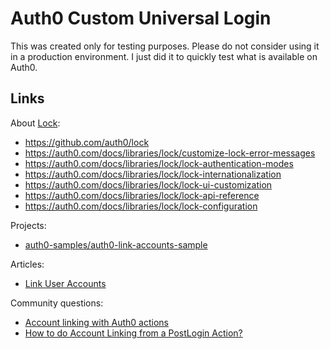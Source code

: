 # Auth0 Custom Universal Login

This was created only for testing purposes. Please do not consider using it in a production environment. I just did it to quickly test what is available on Auth0.

## Links

About [Lock](https://github.com/auth0/lock):

- https://github.com/auth0/lock
- https://auth0.com/docs/libraries/lock/customize-lock-error-messages
- https://auth0.com/docs/libraries/lock/lock-authentication-modes
- https://auth0.com/docs/libraries/lock/lock-internationalization
- https://auth0.com/docs/libraries/lock/lock-ui-customization
- https://auth0.com/docs/libraries/lock/lock-api-reference
- https://auth0.com/docs/libraries/lock/lock-configuration

Projects:

- [auth0-samples/auth0-link-accounts-sample](https://github.com/auth0-samples/auth0-link-accounts-sample)

Articles:

- [Link User Accounts](https://auth0.com/docs/users/user-account-linking/link-user-accounts)

Community questions:

- [Account linking with Auth0 actions](https://community.auth0.com/t/account-linking-with-auth0-actions/60676)
- [How to do Account Linking from a PostLogin Action?](https://community.auth0.com/t/actions-accountlinking-how-to-do-account-linking-from-a-postlogin-action/63840)

